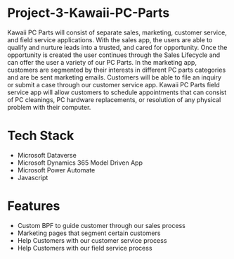 # Project-3-Kawaii-PC-Parts
Kawaii PC Parts will consist of separate sales, marketing, customer service, and field service applications. With the sales app, the users are able to qualify and nurture leads into a trusted, and cared for opportunity. Once the opportunity is created the user continues through the Sales Lifecycle and can offer the user a variety of our PC Parts. In the marketing app, customers are segmented by their interests in different PC parts categories and are be sent marketing emails. Customers will be able to file an inquiry or submit a case through our customer service app. Kawaii PC Parts field service app will allow customers to schedule appointments that can consist of PC cleanings, PC hardware replacements, or resolution of any physical problem with their computer.
# Tech Stack
 - Microsoft Dataverse
 - Microsoft Dynamics 365 Model Driven App
 - Microsoft Power Automate
 - Javascript

# Features
 - Custom BPF to guide customer through our sales process
 - Marketing pages that segment certain customers
 - Help Customers with our customer service process
 - Help Customers with our field service process
